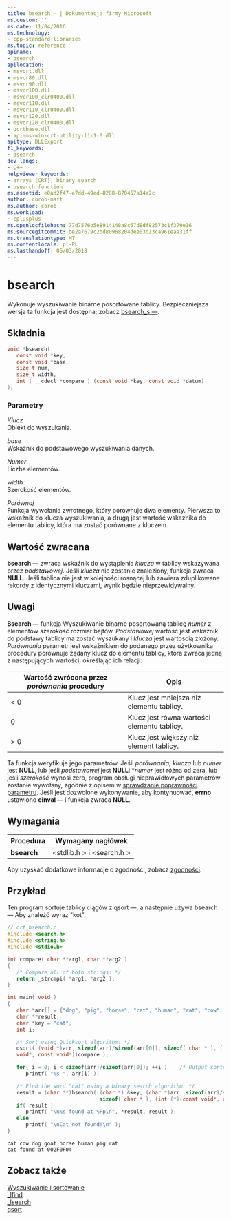 ```yaml
---
title: bsearch — | Dokumentacja firmy Microsoft
ms.custom: ''
ms.date: 11/04/2016
ms.technology:
- cpp-standard-libraries
ms.topic: reference
apiname:
- bsearch
apilocation:
- msvcrt.dll
- msvcr80.dll
- msvcr90.dll
- msvcr100.dll
- msvcr100_clr0400.dll
- msvcr110.dll
- msvcr110_clr0400.dll
- msvcr120.dll
- msvcr120_clr0400.dll
- ucrtbase.dll
- api-ms-win-crt-utility-l1-1-0.dll
apitype: DLLExport
f1_keywords:
- bsearch
dev_langs:
- C++
helpviewer_keywords:
- arrays [CRT], binary search
- bsearch function
ms.assetid: e0ad2f47-e7dd-49ed-8288-870457a14a2c
author: corob-msft
ms.author: corob
ms.workload:
- cplusplus
ms.openlocfilehash: 77d7576b5e8914148a8c67d8df82573c1f379e16
ms.sourcegitcommit: be2a7679c2bd80968204dee03d13ca961eaa31ff
ms.translationtype: MT
ms.contentlocale: pl-PL
ms.lasthandoff: 05/03/2018
---
```

# <a name="bsearch"></a>bsearch

Wykonuje wyszukiwanie binarne posortowane tablicy. Bezpieczniejsza wersja ta funkcja jest dostępna; zobacz [bsearch_s —](bsearch-s.md).

## <a name="syntax"></a>Składnia

```C
void *bsearch(
   const void *key,
   const void *base,
   size_t num,
   size_t width,
   int ( __cdecl *compare ) (const void *key, const void *datum)
);
```

### <a name="parameters"></a>Parametry

*Klucz*<br/>
Obiekt do wyszukania.

*base*<br/>
Wskaźnik do podstawowego wyszukiwania danych.

*Numer*<br/>
Liczba elementów.

*width*<br/>
Szerokość elementów.

*Porównaj*<br/>
Funkcja wywołania zwrotnego, który porównuje dwa elementy. Pierwsza to wskaźnik do klucza wyszukiwania, a drugą jest wartość wskaźnika do elementu tablicy, która ma zostać porównane z kluczem.

## <a name="return-value"></a>Wartość zwracana

**bsearch —** zwraca wskaźnik do wystąpienia *klucza* w tablicy wskazywana przez *podstawowej*. Jeśli *klucza* nie zostanie znaleziony, funkcja zwraca **NULL**. Jeśli tablica nie jest w kolejności rosnącej lub zawiera zduplikowane rekordy z identycznymi kluczami, wynik będzie nieprzewidywalny.

## <a name="remarks"></a>Uwagi

**Bsearch —** funkcja Wyszukiwanie binarne posortowaną tablicę *numer* z elementów *szerokość* rozmiar bajtów. *Podstawowej* wartość jest wskaźnik do podstawy tablicy ma zostać wyszukany i *klucza* jest wartością złożony. *Porównania* parametr jest wskaźnikiem do podanego przez użytkownika procedury porównuje żądany klucz do elementu tablicy, która zwraca jedną z następujących wartości, określając ich relacji:

|Wartość zwrócona przez *porównania* procedury|Opis|
|-----------------------------------------|-----------------|
|\< 0|Klucz jest mniejsza niż elementu tablicy.|
|0|Klucz jest równa wartości elementu tablicy.|
|> 0|Klucz jest większy niż element tablicy.|

Ta funkcja weryfikuje jego parametrów. Jeśli *porównania*, *klucza* lub *numer* jest **NULL**, lub jeśli *podstawowej* jest **NULL**i **numer* jest różna od zera, lub jeśli *szerokość* wynosi zero, program obsługi nieprawidłowych parametrów zostanie wywołany, zgodnie z opisem w [sprawdzanie poprawności parametru](../../c-runtime-library/parameter-validation.md). Jeśli jest dozwolone wykonywanie, aby kontynuować, **errno** ustawiono **einval —** i funkcja zwraca **NULL**.

## <a name="requirements"></a>Wymagania

|Procedura|Wymagany nagłówek|
|-------------|---------------------|
|**bsearch**|\<stdlib.h > i \<search.h >|

Aby uzyskać dodatkowe informacje o zgodności, zobacz [zgodności](../../c-runtime-library/compatibility.md).

## <a name="example"></a>Przykład

Ten program sortuje tablicy ciągów z qsort —, a następnie używa bsearch — Aby znaleźć wyraz "kot".

```C
// crt_bsearch.c
#include <search.h>
#include <string.h>
#include <stdio.h>

int compare( char **arg1, char **arg2 )
{
   /* Compare all of both strings: */
   return _strcmpi( *arg1, *arg2 );
}

int main( void )
{
   char *arr[] = {"dog", "pig", "horse", "cat", "human", "rat", "cow", "goat"};
   char **result;
   char *key = "cat";
   int i;

   /* Sort using Quicksort algorithm: */
   qsort( (void *)arr, sizeof(arr)/sizeof(arr[0]), sizeof( char * ), (int (*)(const
   void*, const void*))compare );

   for( i = 0; i < sizeof(arr)/sizeof(arr[0]); ++i )    /* Output sorted list */
      printf( "%s ", arr[i] );

   /* Find the word "cat" using a binary search algorithm: */
   result = (char **)bsearch( (char *) &key, (char *)arr, sizeof(arr)/sizeof(arr[0]),
                              sizeof( char * ), (int (*)(const void*, const void*))compare );
   if( result )
      printf( "\n%s found at %Fp\n", *result, result );
   else
      printf( "\nCat not found!\n" );
}
```

```Output
cat cow dog goat horse human pig rat
cat found at 002F0F04
```

## <a name="see-also"></a>Zobacz także

[Wyszukiwanie i sortowanie](../../c-runtime-library/searching-and-sorting.md)<br/>
[_lfind](lfind.md)<br/>
[_lsearch](lsearch.md)<br/>
[qsort](qsort.md)<br/>
